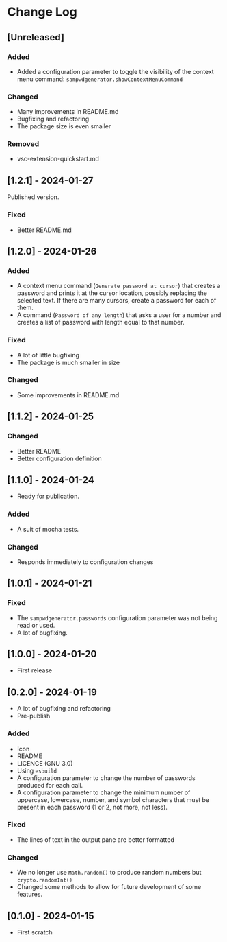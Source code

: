 # Change Log

<!--
## [major.minor.patch] - yyyy-mm-dd
### Added
### Fixed
### Changed
### Removed
-->

## [Unreleased]

### Added

- Added a configuration parameter to toggle the visibility of the context menu
  command: `sampwdgenerator.showContextMenuCommand`

### Changed

- Many improvements in README.md
- Bugfixing and refactoring
- The package size is even smaller

### Removed

- vsc-extension-quickstart.md

## [1.2.1] - 2024-01-27

Published version.

### Fixed

- Better README.md

## [1.2.0] - 2024-01-26

### Added

- A context menu command (`Generate password at cursor`) that creates a password
  and prints it at the cursor location, possibly replacing the selected text. If
  there are many cursors, create a password for each of them.
- A command (`Password of any length`) that asks a user for a number and creates
  a list of password with length equal to that number.

### Fixed

- A lot of little bugfixing
- The package is much smaller in size

### Changed

- Some improvements in README.md

## [1.1.2] - 2024-01-25

### Changed

- Better README
- Better configuration definition

## [1.1.0] - 2024-01-24

- Ready for publication.

### Added

- A suit of mocha tests.

### Changed

- Responds immediately to configuration changes

## [1.0.1] - 2024-01-21

### Fixed

- The `sampwdgenerator.passwords` configuration parameter was not being read or
  used.
- A lot of bugfixing.

## [1.0.0] - 2024-01-20

- First release

## [0.2.0] - 2024-01-19

- A lot of bugfixing and refactoring
- Pre-publish

### Added

- Icon
- README
- LICENCE (GNU 3.0)
- Using `esbuild`
- A configuration parameter to change the number of passwords produced for each
  call.
- A configuration parameter to change the minimum number of uppercase,
  lowercase, number, and symbol characters that must be present in each password
  (1 or 2, not more, not less).

### Fixed

- The lines of text in the output pane are better formatted

### Changed

- We no longer use `Math.random()` to produce random numbers but
  `crypto.randomInt()`
- Changed some methods to allow for future development of some features.

## [0.1.0] - 2024-01-15

- First scratch
